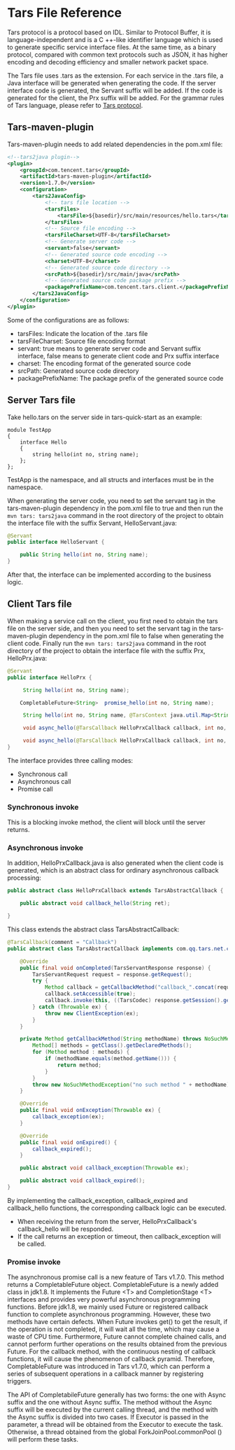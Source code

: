 # Tars File Reference

Tars protocol is a protocol based on IDL. Similar to Protocol Buffer, it is language-independent and is a C ++-like identifier language which is used to generate specific service interface files. At the same time, as a binary protocol, compared with common text protocols such as JSON, it has higher encoding and decoding efficiency and smaller network packet space.

The Tars file uses .tars as the extension. For each service in the .tars file, a Java interface will be generated when generating the code. If the server interface code is generated, the Servant suffix will be added. If the code is generated for the client, the Prx suffix will be added. For the grammar rules of Tars language, please refer to [Tars protocol](https://github.com/TarsCloud/TarsDocs_en/blob/master/base/tars-protocol.md).



## Tars-maven-plugin

Tars-maven-plugin needs to add related dependencies in the pom.xml file:

```xml
<!--tars2java plugin-->
<plugin>
	<groupId>com.tencent.tars</groupId>
	<artifactId>tars-maven-plugin</artifactId>
	<version>1.7.0</version>
	<configuration>
		<tars2JavaConfig>
			<!-- tars file location -->
			<tarsFiles>
				<tarsFile>${basedir}/src/main/resources/hello.tars</tarsFile>
			</tarsFiles>
			<!-- Source file encoding -->
			<tarsFileCharset>UTF-8</tarsFileCharset>
			<!-- Generate server code -->
			<servant>false</servant>
			<!-- Generated source code encoding -->
			<charset>UTF-8</charset>
			<!-- Generated source code directory -->
			<srcPath>${basedir}/src/main/java</srcPath>
			<!-- Generated source code package prefix -->
			<packagePrefixName>com.tencent.tars.client.</packagePrefixName>
		</tars2JavaConfig>
	</configuration>
</plugin>
```

Some of the configurations are as follows:

- tarsFiles: Indicate the location of the .tars file
- tarsFileCharset: Source file encoding format
- servant: true means to generate server code and Servant suffix interface, false means to generate client code and Prx suffix interface
- charset: The encoding format of the generated source code
- srcPath: Generated source code directory
- packagePrefixName: The package prefix of the generated source code



## Server Tars file

Take hello.tars on the server side in tars-quick-start as an example:

```text
module TestApp
{
	interface Hello
	{
	    string hello(int no, string name);
	};
};
```

TestApp is the namespace, and all structs and interfaces must be in the namespace.

When generating the server code, you need to set the servant tag in the tars-maven-plugin dependency in the pom.xml file to true and then run the `mvn tars: tars2java` command in the root directory of the project to obtain the interface file with the suffix Servant, HelloServant.java:

```java
@Servant
public interface HelloServant {

	public String hello(int no, String name);
}
```

After that, the interface can be implemented according to the business logic.



## Client Tars file

When making a service call on the client, you first need to obtain the tars file on the server side, and then you need to set the servant tag in the tars-maven-plugin dependency in the pom.xml file to false when generating the client code. Finally run the `mvn tars: tars2java` command in the root directory of the project to obtain the interface file with the suffix Prx, HelloPrx.java:

```java
@Servant
public interface HelloPrx {

	 String hello(int no, String name);

	CompletableFuture<String>  promise_hello(int no, String name);

	 String hello(int no, String name, @TarsContext java.util.Map<String, String> ctx);

	 void async_hello(@TarsCallback HelloPrxCallback callback, int no, String name);

	 void async_hello(@TarsCallback HelloPrxCallback callback, int no, String name, @TarsContext java.util.Map<String, String> ctx);
}
```

The interface provides three calling modes:

- Synchronous call
- Asynchronous call
- Promise call

### Synchronous invoke

This is a blocking invoke method, the client will block until the server returns.

### Asynchronous invoke

In addition, HelloPrxCallback.java is also generated when the client code is generated, which is an abstract class for ordinary asynchronous callback processing:

```java
public abstract class HelloPrxCallback extends TarsAbstractCallback {

	public abstract void callback_hello(String ret);

}
```

This class extends the abstract class TarsAbstractCallback:

```java
@TarsCallback(comment = "Callback")
public abstract class TarsAbstractCallback implements com.qq.tars.net.client.Callback<TarsServantResponse> {

    @Override
    public final void onCompleted(TarsServantResponse response) {
        TarsServantRequest request = response.getRequest();
        try {
            Method callback = getCallbackMethod("callback_".concat(request.getFunctionName()));
            callback.setAccessible(true);
            callback.invoke(this, ((TarsCodec) response.getSession().getProtocolFactory().getDecoder()).decodeCallbackArgs(response));
        } catch (Throwable ex) {
            throw new ClientException(ex);
        }
    }

    private Method getCallbackMethod(String methodName) throws NoSuchMethodException {
        Method[] methods = getClass().getDeclaredMethods();
        for (Method method : methods) {
            if (methodName.equals(method.getName())) {
                return method;
            }
        }
        throw new NoSuchMethodException("no such method " + methodName);
    }

    @Override
    public final void onException(Throwable ex) {
        callback_exception(ex);
    }

    @Override
    public final void onExpired() {
        callback_expired();
    }

    public abstract void callback_exception(Throwable ex);

    public abstract void callback_expired();
}

```

By implementing the callback_exception, callback_expired and callback_hello functions, the corresponding callback logic can be executed.

- When receiving the return from the server, HelloPrxCallback's callback_hello will be responded.
- If the call returns an exception or timeout, then callback_exception will be called.

### Promise invoke

The asynchronous promise call is a new feature of Tars v1.7.0. This method returns a CompletableFuture object. CompletableFuture is a newly added class in jdk1.8. It implements the Future \<T> and CompletionStage \<T> interfaces and provides very powerful asynchronous programming functions. Before jdk1.8, we mainly used Future or registered callback function to complete asynchronous programming. However, these two methods have certain defects. When Future invokes get() to get the result, if the operation is not completed, it will wait all the time, which may cause a waste of CPU time. Furthermore, Future cannot complete chained calls, and cannot perform further operations on the results obtained from the previous Future.  For the callback method, with the continuous nesting of callback functions, it will cause the phenomenon of callback pyramid. Therefore, CompletableFuture was introduced in Tars v1.7.0, which can perform a series of subsequent operations in a callback manner by registering triggers.

The API of CompletabileFuture generally has two forms: the one with Async suffix and the one without Async suffix. The method without the Async suffix will be executed by the current calling thread, and the method with the Async suffix is divided into two cases. If Executor is passed in the parameter, a thread will be obtained from the Executor to execute the task. Otherwise, a thread obtained from the global ForkJoinPool.commonPool () will perform these tasks.
